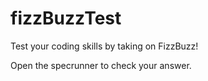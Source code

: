 # fizzBuzzTest

Test your coding skills by taking on FizzBuzz!

Open the specrunner to check your answer.

